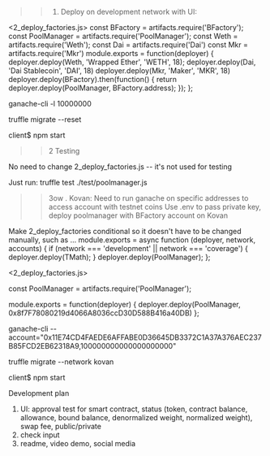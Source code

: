 >>1. Deploy on development network with UI:

<2_deploy_factories.js>
const BFactory = artifacts.require('BFactory');
const PoolManager = artifacts.require('PoolManager');
const Weth = artifacts.require('Weth');
const Dai = artifacts.require('Dai')
const Mkr = artifacts.require('Mkr')
module.exports = function(deployer) {
  deployer.deploy(Weth, 'Wrapped Ether', 'WETH', 18);
  deployer.deploy(Dai, 'Dai Stablecoin', 'DAI', 18)
  deployer.deploy(Mkr, 'Maker', 'MKR', 18)
  deployer.deploy(BFactory).then(function() {
    return deployer.deploy(PoolManager, BFactory.address);
  });
};

ganache-cli -l 10000000 

truffle migrate --reset

client$ npm start

>>2 Testing

No need to change 2_deploy_factories.js -- it's not used for testing

Just run: truffle test ./test/poolmanager.js

>>3ow . Kovan:
Need to run ganache on specific addresses to access account with testnet coins
Use .env to pass private key, deploy poolmanager with BFactory account on Kovan

Make 2_deploy_factories conditional so it doesn't have to be changed manually, 
such as ...
module.exports = async function (deployer, network, accounts) {
    if (network === 'development' || network === 'coverage') {
        deployer.deploy(TMath);
    }
    deployer.deploy(PoolManager);
};


<2_deploy_factories.js>

const PoolManager = artifacts.require('PoolManager');

module.exports = function(deployer) {
  deployer.deploy(PoolManager, 0x8f7F78080219d4066A8036ccD30D588B416a40DB)
};

ganache-cli --account="0x11E74CD4FAEDE6AFFABE0D36645DB3372C1A37A376AEC237B85FCD2EB62318A9,100000000000000000000"

truffle migrate --network kovan

client$ npm start

Development plan 
1) UI: approval test for smart contract, <fri> status (token, contract balance, allowance, bound balance, denormalized weight, normalized weight), swap fee, public/private <mon-tue> 
2) check input <wed>
3) readme, video demo, social media <thu-fri>